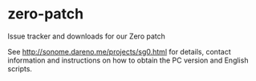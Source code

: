 # zero-patch
Issue tracker and downloads for our Zero patch

See http://sonome.dareno.me/projects/sg0.html for details, contact information and instructions on how to obtain the PC version and English scripts.
